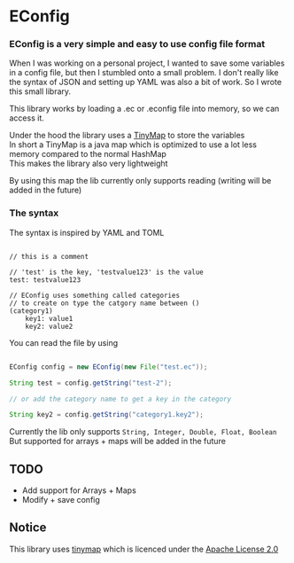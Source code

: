 # EConfig

### EConfig is a very simple and easy to use config file format

When I was working on a personal project, I wanted to save some variables in a config file, but then I stumbled onto a small problem.
I don't really like the syntax of JSON and setting up YAML was also a bit of work.
So I wrote this small library.

This library works by loading a .ec or .econfig file into memory, so we can access it.

Under the hood the library uses a [TinyMap](https://github.com/intelie/tinymap) to store the variables <br/>
In short a TinyMap is a java map which is optimized to use a lot less memory compared to the normal HashMap <br/>
This makes the library also very lightweight

By using this map the lib currently only supports reading (writing will be added in the future)

### The syntax
The syntax is inspired by YAML and TOML

```

// this is a comment

// 'test' is the key, 'testvalue123' is the value
test: testvalue123

// EConfig uses something called categories
// to create on type the catgory name between ()
(category1)
    key1: value1
    key2: value2

```
You can read the file by using

```java

EConfig config = new EConfig(new File("test.ec"));

String test = config.getString("test-2");

// or add the category name to get a key in the category

String key2 = config.getString("category1.key2");
```

Currently the lib only supports
``String, Integer, Double, Float, Boolean``
But supported for arrays + maps will be added in the future


## TODO

- Add support for Arrays + Maps
- Modify + save config


## Notice
This library uses [tinymap](https://github.com/intelie/tinymap) which is licenced under the [Apache License 2.0](https://www.apache.org/licenses/LICENSE-2.0)
